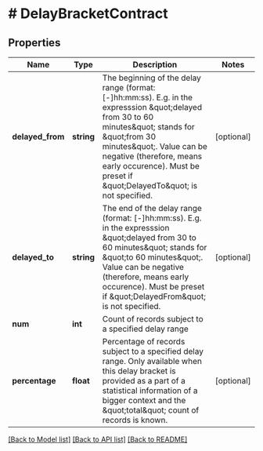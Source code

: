 # # DelayBracketContract

## Properties

Name | Type | Description | Notes
------------ | ------------- | ------------- | -------------
**delayed_from** | **string** | The beginning of the delay range (format: [-]hh:mm:ss).  E.g. in the expresssion \&quot;delayed from 30 to 60 minutes\&quot; stands for \&quot;from 30 minutes\&quot;.  Value can be negative (therefore, means early occurence).    Must be preset if \&quot;DelayedTo\&quot; is not specified. | [optional]
**delayed_to** | **string** | The end of the delay range (format: [-]hh:mm:ss).  E.g. in the expresssion \&quot;delayed from 30 to 60 minutes\&quot; stands for \&quot;to 60 minutes\&quot;.  Value can be negative (therefore, means early occurence).    Must be preset if \&quot;DelayedFrom\&quot; is not specified. | [optional]
**num** | **int** | Count of records subject to a specified delay range |
**percentage** | **float** | Percentage of records subject to a specified delay range.    Only available when this delay bracket is provided as a part  of a statistical information of a bigger context and the \&quot;total\&quot;  count of records is known. | [optional]

[[Back to Model list]](../../README.md#models) [[Back to API list]](../../README.md#endpoints) [[Back to README]](../../README.md)
